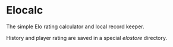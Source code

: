 # Elocalc

The simple Elo rating calculator and local record keeper.

History and player rating are saved in a special *elostore* directory.
